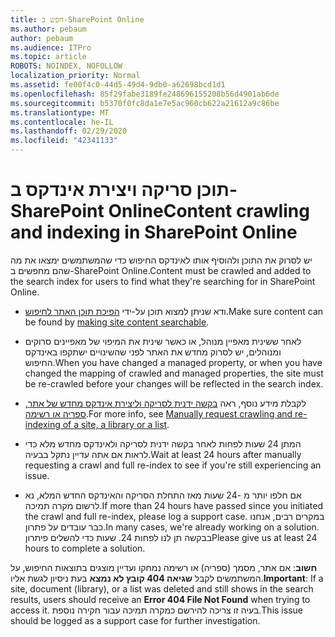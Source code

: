 ```yaml
---
title: חפש ב-SharePoint Online
ms.author: pebaum
author: pebaum
ms.audience: ITPro
ms.topic: article
ROBOTS: NOINDEX, NOFOLLOW
localization_priority: Normal
ms.assetid: fe00f4c0-44d5-49d4-9db0-a62698bcd1d1
ms.openlocfilehash: 85f29fabe3189fe248696155208b56d4901ab6de
ms.sourcegitcommit: b5370f0fc8da1e7e5ac960cb622a21612a9c86be
ms.translationtype: MT
ms.contentlocale: he-IL
ms.lasthandoff: 02/29/2020
ms.locfileid: "42341133"
---
```

# <a name="content-crawling-and-indexing-in-sharepoint-online"></a><span data-ttu-id="2b450-102">תוכן סריקה ויצירת אינדקס ב-SharePoint Online</span><span class="sxs-lookup"><span data-stu-id="2b450-102">Content crawling and indexing in SharePoint Online</span></span>

<span data-ttu-id="2b450-103">יש לסרוק את התוכן ולהוסיף אותו לאינדקס החיפוש כדי שהמשתמשים ימצאו את מה שהם מחפשים ב-SharePoint Online.</span><span class="sxs-lookup"><span data-stu-id="2b450-103">Content must be crawled and added to the search index for users to find what they're searching for in SharePoint Online.</span></span>

- <span data-ttu-id="2b450-104">ודא שניתן למצוא תוכן על-ידי [הפיכת תוכן האתר לחיפוש](https://docs.microsoft.com/sharepoint/make-site-content-searchable).</span><span class="sxs-lookup"><span data-stu-id="2b450-104">Make sure content can be found by [making site content searchable](https://docs.microsoft.com/sharepoint/make-site-content-searchable).</span></span>

- <span data-ttu-id="2b450-105">לאחר ששינית מאפיין מנוהל, או כאשר שינית את המיפוי של מאפיינים סרוקים ומנוהלים, יש לסרוק מחדש את האתר לפני שהשינויים ישתקפו באינדקס החיפוש.</span><span class="sxs-lookup"><span data-stu-id="2b450-105">When you have changed a managed property, or when you have changed the mapping of crawled and managed properties, the site must be re-crawled before your changes will be reflected in the search index.</span></span>

- <span data-ttu-id="2b450-106">לקבלת מידע נוסף, ראה [בקשה ידנית לסריקה וליצירת אינדקס מחדש של אתר, ספריה או רשימה](https://docs.microsoft.com/sharepoint/crawl-site-content).</span><span class="sxs-lookup"><span data-stu-id="2b450-106">For more info, see [Manually request crawling and re-indexing of a site, a library or a list](https://docs.microsoft.com/sharepoint/crawl-site-content).</span></span>

- <span data-ttu-id="2b450-107">המתן 24 שעות לפחות לאחר בקשה ידנית לסריקה ולאינדקס מחדש מלא כדי לראות אם אתה עדיין נתקל בבעיה.</span><span class="sxs-lookup"><span data-stu-id="2b450-107">Wait at least 24 hours after manually requesting a crawl and full re-index to see if you're still experiencing an issue.</span></span>

- <span data-ttu-id="2b450-108">אם חלפו יותר מ -24 שעות מאז התחלת הסריקה והאינדקס החדש המלא, נא לרשום מקרה תמיכה.</span><span class="sxs-lookup"><span data-stu-id="2b450-108">If more than 24 hours have passed since you initiated the crawl and full re-index, please log a support case.</span></span> <span data-ttu-id="2b450-109">במקרים רבים, אנחנו כבר עובדים על פתרון.</span><span class="sxs-lookup"><span data-stu-id="2b450-109">In many cases, we're already working on a solution.</span></span> <span data-ttu-id="2b450-110">בבקשה תן לנו לפחות 24. שעות כדי להשלים פיתרון</span><span class="sxs-lookup"><span data-stu-id="2b450-110">Please give us at least 24 hours to complete a solution.</span></span>

<span data-ttu-id="2b450-111">**חשוב**: אם אתר, מסמך (ספריה) או רשימה נמחקו ועדיין מוצגים בתוצאות החיפוש, על המשתמשים לקבל **שגיאה 404 קובץ לא נמצא** בעת ניסיון לגשת אליו.</span><span class="sxs-lookup"><span data-stu-id="2b450-111">**Important**: If a site, document (library), or a list was deleted and still shows in the search results, users should receive an **Error 404 File Not Found** when trying to access it.</span></span> <span data-ttu-id="2b450-112">בעיה זו צריכה להירשם כמקרה תמיכה עבור חקירה נוספת.</span><span class="sxs-lookup"><span data-stu-id="2b450-112">This issue should be logged as a support case for further investigation.</span></span>



